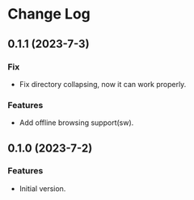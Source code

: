 # Change Log

## 0.1.1 (2023-7-3)

### Fix

- Fix directory collapsing, now it can work properly.

### Features

- Add offline browsing support(sw).

## 0.1.0 (2023-7-2)

### Features

- Initial version.

